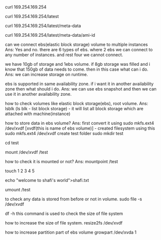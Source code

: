 
curl 169.254.169.254

curl 169.254.169.254/latest

curl 169.254.169.254/latest/meta-data

curl 169.254.169.254/latest/meta-data/ami-id

can we connect ebs(elastic block storage) volume to multiple instances
Ans: Yes and no. there are 6 types of ebs. where 2 ebs we can connect to any number of instances. and rest four we cannot connect. 

we have 10gb of storage and 1ebs volume. if 8gb storage was filled and i know that 150gb of data needs to come. then in this case what can i do.
Ans: we can increase storage on runtime.

ebs is supported in same availability zone. if i want it in another availability zone then what should i do.
Ans: we can use ebs snapshot and then we can use it in another availability zone.

how to check volumes like elastic block storage(ebs), root volume.
Ans: lsblk (ls blk - list block storage) - it will list all block storage which are attached with machine(instance)

how to store data in ebs volume?
Ans: first convert it using sudo mkfs.ext4 /dev/xvdf [xvdf(this is name of ebs volume)] - created filesystem using this sudo mkfs.ext4 /dev/xvdf
create test folder
sudo mkdir test

cd test

mount /dev/xvdf /test

how to check it is mounted or not?
Ans: mountpoint /test

touch 1 2 3 4 5

echo "welcome to shafi's world">shafi.txt

umount /test

to check any data is stored from before or not in volume.
sudo file -s /dev/xvdf

df -h this command is used to check the size of file system

how to increase the size of file system.
resize2fs /dev/xvdf

how to increase partition part of ebs volume 
growpart /dev/xvda 1


